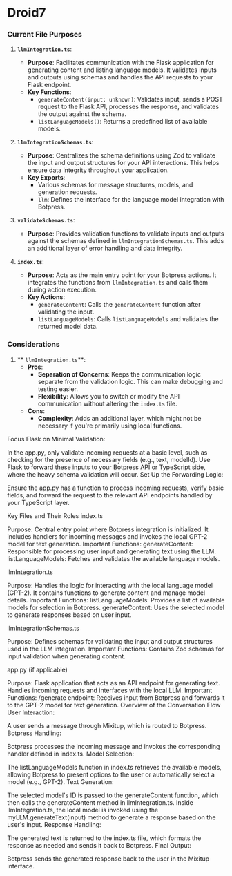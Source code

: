 # Droid7

### Current File Purposes

1. **`llmIntegration.ts`**:
   - **Purpose**: Facilitates communication with the Flask application for generating content and listing language models. It validates inputs and outputs using schemas and handles the API requests to your Flask endpoint.
   - **Key Functions**:
     - `generateContent(input: unknown)`: Validates input, sends a POST request to the Flask API, processes the response, and validates the output against the schema.
     - `listLanguageModels()`: Returns a predefined list of available models.

2. **`llmIntegrationSchemas.ts`**:
   - **Purpose**: Centralizes the schema definitions using Zod to validate the input and output structures for your API interactions. This helps ensure data integrity throughout your application.
   - **Key Exports**:
     - Various schemas for message structures, models, and generation requests.
     - `llm`: Defines the interface for the language model integration with Botpress.

3. **`validateSchemas.ts`**:
   - **Purpose**: Provides validation functions to validate inputs and outputs against the schemas defined in `llmIntegrationSchemas.ts`. This adds an additional layer of error handling and data integrity.

4. **`index.ts`**:
   - **Purpose**: Acts as the main entry point for your Botpress actions. It integrates the functions from `llmIntegration.ts` and calls them during action execution.
   - **Key Actions**: 
     - `generateContent`: Calls the `generateContent` function after validating the input.
     - `listLanguageModels`: Calls `listLanguageModels` and validates the returned model data.


### Considerations

1. ** `llmIntegration.ts`**:
   - **Pros**:
     - **Separation of Concerns**: Keeps the communication logic separate from the validation logic. This can make debugging and testing easier.
     - **Flexibility**: Allows you to switch or modify the API communication without altering the `index.ts` file.
   - **Cons**:
     - **Complexity**: Adds an additional layer, which might not be necessary if you're primarily using local functions.

Focus Flask on Minimal Validation:

In the app.py, only validate incoming requests at a basic level, such as checking for the presence of necessary fields (e.g., text, modelId).
Use Flask to forward these inputs to your Botpress API or TypeScript side, where the heavy schema validation will occur.
Set Up the Forwarding Logic:

Ensure the app.py has a function to process incoming requests, verify basic fields, and forward the request to the relevant API endpoints handled by your TypeScript layer.


Key Files and Their Roles
index.ts

Purpose: Central entry point where Botpress integration is initialized. It includes handlers for incoming messages and invokes the local GPT-2 model for text generation.
Important Functions:
generateContent: Responsible for processing user input and generating text using the LLM.
listLanguageModels: Fetches and validates the available language models.

llmIntegration.ts

Purpose: Handles the logic for interacting with the local language model (GPT-2). It contains functions to generate content and manage model details.
Important Functions:
listLanguageModels: Provides a list of available models for selection in Botpress.
generateContent: Uses the selected model to generate responses based on user input.

llmIntegrationSchemas.ts

Purpose: Defines schemas for validating the input and output structures used in the LLM integration.
Important Functions: Contains Zod schemas for input validation when generating content.

app.py (if applicable)

Purpose: Flask application that acts as an API endpoint for generating text. Handles incoming requests and interfaces with the local LLM.
Important Functions:
/generate endpoint: Receives input from Botpress and forwards it to the GPT-2 model for text generation.
Overview of the Conversation Flow
User Interaction:

A user sends a message through Mixitup, which is routed to Botpress.
Botpress Handling:

Botpress processes the incoming message and invokes the corresponding handler defined in index.ts.
Model Selection:

The listLanguageModels function in index.ts retrieves the available models, allowing Botpress to present options to the user or automatically select a model (e.g., GPT-2).
Text Generation:

The selected model's ID is passed to the generateContent function, which then calls the generateContent method in llmIntegration.ts.
Inside llmIntegration.ts, the local model is invoked using the myLLM.generateText(input) method to generate a response based on the user's input.
Response Handling:

The generated text is returned to the index.ts file, which formats the response as needed and sends it back to Botpress.
Final Output:

Botpress sends the generated response back to the user in the Mixitup interface.